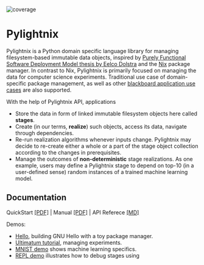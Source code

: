 ![coverage](https://codecov.io/gh/stagedml/pylightnix/branch/master/graph/badge.svg)

Pylightnix
==========

Pylightnix is a Python domain specific language library for managing
filesystem-based immutable data objects, inspired by
[Purely Functional Software Deployment Model thesis by Eelco Dolstra](https://edolstra.github.io/pubs/phd-thesis.pdf) and the [Nix](https://nixos.org) package manager. In contrast to Nix, Pylightnix
is primarily focused on managing the data for computer science experiments.
Traditional use case of domain-specific package management, as well as other
[blackboard application use cases](https://en.wikipedia.org/wiki/Blackboard_design_pattern) are also supported.

With the help of Pylightnix API, applications
* Store the data in form of linked immutable filesystem objects here
  called **stages**.
* Create (in our terms, **realize**) such objects, access its
  data, navigate through dependencies.
* Re-run realization algorithms whenever inputs change. Pylightnix
  may decide to re-create either a whole or a part of the stage object
  collection according to the changes in prerequisites.
* Manage the outcomes of **non-deterministic** stage realizations.
  As one example, users may define a Pylightnix stage to depend on top-10 (in
  a user-defined sense) random instances of a trained machine learning model.

Documentation
-------------

QuickStart [[PDF]](https://github.com/stagedml/pylightnix-docs/blob/master/Pylightnix-QuickStart-latest.pdf) |
Manual [[PDF]](https://github.com/stagedml/pylightnix-docs/blob/master/Pylightnix-Manual-latest.pdf) |
API Referece [[MD]](./docs/Reference.md)

Demos:

* [Hello](./docs/demos/HELLO.md), building GNU Hello with a toy package manager.
* [Ultimatum tutorial](https://github.com/grwlf/ultimatum-game/blob/master/docs/Pylightnix.md),
  managing experiments.
* [MNIST demo](./docs/demos/MNIST.md) shows machine learning specifics.
* [REPL demo](./docs/demos/REPL.md) illustrates how to debug stages using

